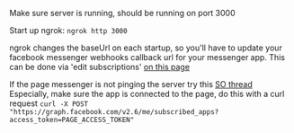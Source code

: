 Make sure server is running, should be running on port 3000

Start up ngrok: `ngrok http 3000`

ngrok changes the baseUrl on each startup, so you'll have to update your facebook messenger webhooks callback url for your messenger app. This can be done via 'edit subscriptions' [on this page](https://developers.facebook.com/apps/1839348233033683/webhooks/)

If the page messenger is not pinging the server try this [SO thread](https://stackoverflow.com/questions/36803570/facebook-messenger-webhook-setup-but-not-triggered?utm_medium=organic&utm_source=google_rich_qa&utm_campaign=google_rich_qa)
Especially, make sure the app is connected to the page, do this with a curl request `curl -X POST "https://graph.facebook.com/v2.6/me/subscribed_apps?access_token=PAGE_ACCESS_TOKEN"`

